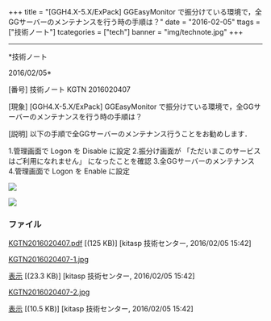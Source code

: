 ﻿+++
title = "[GGH4.X-5.X/ExPack] GGEasyMonitor で振分けている環境で，全GGサーバーのメンテナンスを行う時の手順は？"
date = "2016-02-05"
ttags = ["技術ノート"]
tcategories = ["tech"]
banner = "img/technote.jpg"
+++

-----------------------------------------------------------------------------------------------------------------------------

*技術ノート

2016/02/05*


[番号]
技術ノート KGTN 2016020407

[現象]
[GGH4.X-5.X/ExPack] GGEasyMonitor
で振分けている環境で，全GGサーバーのメンテナンスを行う時の手順は？

[説明]
以下の手順で全GGサーバーのメンテナンス行うことをお勧めします．

1.管理画面で Logon を Disable に設定
2.振分け画面が 「ただいまこのサービスはご利用になれません」
になったことを確認
3.全GGサーバーのメンテナンス
4.管理画面で Logon を Enable に設定

![](http://techreport.kitasp.net/attachments/download/2480/KGTN2016020407-1.jpg)

![](http://techreport.kitasp.net/attachments/download/2481/KGTN2016020407-2.jpg)


### ファイル

 
 


[KGTN2016020407.pdf](http://techreport.kitasp.net/attachments/download/2479/KGTN2016020407.pdf)
 [(125 KB)] [kitasp 技術センター, 2016/02/05
15:42]

[KGTN2016020407-1.jpg](http://techreport.kitasp.net/attachments/download/2480/KGTN2016020407-1.jpg)

[表示](http://techreport.kitasp.net/attachments/2480/KGTN2016020407-1.jpg "表示")
 [(23.3 KB)] [kitasp 技術センター, 2016/02/05
15:42]

[KGTN2016020407-2.jpg](http://techreport.kitasp.net/attachments/download/2481/KGTN2016020407-2.jpg)

[表示](http://techreport.kitasp.net/attachments/2481/KGTN2016020407-2.jpg "表示")
 [(10.5 KB)] [kitasp 技術センター, 2016/02/05
15:42]


 


 


